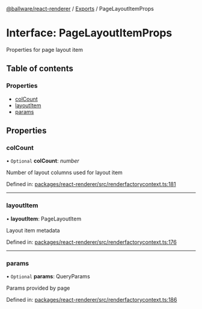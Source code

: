 [@ballware/react-renderer](../README.md) / [Exports](../modules.md) / PageLayoutItemProps

# Interface: PageLayoutItemProps

Properties for page layout item

## Table of contents

### Properties

- [colCount](pagelayoutitemprops.md#colcount)
- [layoutItem](pagelayoutitemprops.md#layoutitem)
- [params](pagelayoutitemprops.md#params)

## Properties

### colCount

• `Optional` **colCount**: *number*

Number of layout columns used for layout item

Defined in: [packages/react-renderer/src/renderfactorycontext.ts:181](https://github.com/ballware/ballware-client/blob/e25f4ba/packages/react-renderer/src/renderfactorycontext.ts#L181)

___

### layoutItem

• **layoutItem**: PageLayoutItem

Layout item metadata

Defined in: [packages/react-renderer/src/renderfactorycontext.ts:176](https://github.com/ballware/ballware-client/blob/e25f4ba/packages/react-renderer/src/renderfactorycontext.ts#L176)

___

### params

• `Optional` **params**: QueryParams

Params provided by page

Defined in: [packages/react-renderer/src/renderfactorycontext.ts:186](https://github.com/ballware/ballware-client/blob/e25f4ba/packages/react-renderer/src/renderfactorycontext.ts#L186)
